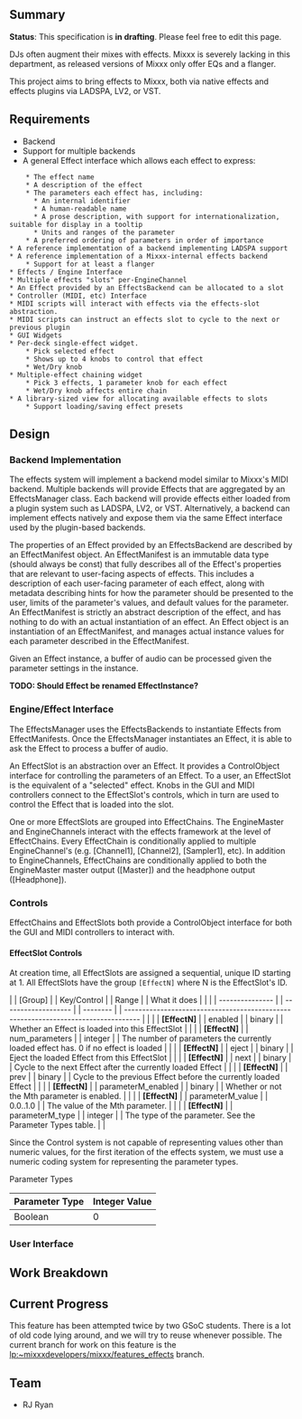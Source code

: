 ## Summary

**Status**: This specification is **in drafting**. Please feel free to
edit this page.

DJs often augment their mixes with effects. Mixxx is severely lacking in
this department, as released versions of Mixxx only offer EQs and a
flanger.

This project aims to bring effects to Mixxx, both via native effects and
effects plugins via LADSPA, LV2, or VST.

## Requirements

  - Backend
  - Support for multiple backends
  - A general Effect interface which allows each effect to express:

<!-- end list -->

``` 
    * The effect name
    * A description of the effect
    * The parameters each effect has, including:
      * An internal identifier
      * A human-readable name
      * A prose description, with support for internationalization, suitable for display in a tooltip
      * Units and ranges of the parameter
    * A preferred ordering of parameters in order of importance
* A reference implementation of a backend implementing LADSPA support
* A reference implementation of a Mixxx-internal effects backend
    * Support for at least a flanger
* Effects / Engine Interface
* Multiple effects "slots" per-EngineChannel
* An Effect provided by an EffectsBackend can be allocated to a slot
* Controller (MIDI, etc) Interface
* MIDI scripts will interact with effects via the effects-slot abstraction.
* MIDI scripts can instruct an effects slot to cycle to the next or previous plugin
* GUI Widgets
* Per-deck single-effect widget. 
    * Pick selected effect
    * Shows up to 4 knobs to control that effect
    * Wet/Dry knob
* Multiple-effect chaining widget
    * Pick 3 effects, 1 parameter knob for each effect
    * Wet/Dry knob affects entire chain 
* A library-sized view for allocating available effects to slots
    * Support loading/saving effect presets
```

## Design

### Backend Implementation

The effects system will implement a backend model similar to Mixxx's
MIDI backend. Multiple backends will provide Effects that are aggregated
by an EffectsManager class. Each backend will provide effects either
loaded from a plugin system such as LADSPA, LV2, or VST. Alternatively,
a backend can implement effects natively and expose them via the same
Effect interface used by the plugin-based backends.

The properties of an Effect provided by an EffectsBackend are described
by an EffectManifest object. An EffectManifest is an immutable data type
(should always be const) that fully describes all of the Effect's
properties that are relevant to user-facing aspects of effects. This
includes a description of each user-facing parameter of each effect,
along with metadata describing hints for how the parameter should be
presented to the user, limits of the parameter's values, and default
values for the parameter. An EffectManifest is strictly an abstract
description of the effect, and has nothing to do with an actual
instantiation of an effect. An Effect object is an instantiation of an
EffectManifest, and manages actual instance values for each parameter
described in the EffectManifest.

Given an Effect instance, a buffer of audio can be processed given the
parameter settings in the instance.

**TODO: Should Effect be renamed EffectInstance?**

### Engine/Effect Interface

The EffectsManager uses the EffectsBackends to instantiate Effects from
EffectManifests. Once the EffectsManager instantiates an Effect, it is
able to ask the Effect to process a buffer of audio.

An EffectSlot is an abstraction over an Effect. It provides a
ControlObject interface for controlling the parameters of an Effect. To
a user, an EffectSlot is the equivalent of a "selected" effect. Knobs in
the GUI and MIDI controllers connect to the EffectSlot's controls, which
in turn are used to control the Effect that is loaded into the slot.

One or more EffectSlots are grouped into EffectChains. The EngineMaster
and EngineChannels interact with the effects framework at the level of
EffectChains. Every EffectChain is conditionally applied to multiple
EngineChannel's (e.g. \[Channel1\], \[Channel2\], \[Sampler1\], etc). In
addition to EngineChannels, EffectChains are conditionally applied to
both the EngineMaster master output (\[Master\]) and the headphone
output (\[Headphone\]).

### Controls

EffectChains and EffectSlots both provide a ControlObject interface for
both the GUI and MIDI controllers to interact with.

#### EffectSlot Controls

At creation time, all EffectSlots are assigned a sequential, unique ID
starting at 1. All EffectSlots have the group `[EffectN]` where N is the
EffectSlot's ID.

|  | \[Group\]       |  | Key/Control         |  | Range    |  | What it does                                                                       |  |
|  | --------------- |  | ------------------- |  | -------- |  | ---------------------------------------------------------------------------------- |  |
|  | **\[EffectN\]** |  | enabled             |  | binary   |  | Whether an Effect is loaded into this EffectSlot                                   |  |
|  | **\[EffectN\]** |  | num\_parameters     |  | integer  |  | The number of parameters the currently loaded effect has. 0 if no effect is loaded |  |
|  | **\[EffectN\]** |  | eject               |  | binary   |  | Eject the loaded Effect from this EffectSlot                                       |  |
|  | **\[EffectN\]** |  | next                |  | binary   |  | Cycle to the next Effect after the currently loaded Effect                         |  |
|  | **\[EffectN\]** |  | prev                |  | binary   |  | Cycle to the previous Effect before the currently loaded Effect                    |  |
|  | **\[EffectN\]** |  | parameterM\_enabled |  | binary   |  | Whether or not the Mth parameter is enabled.                                       |  |
|  | **\[EffectN\]** |  | parameterM\_value   |  | 0.0..1.0 |  | The value of the Mth parameter.                                                    |  |
|  | **\[EffectN\]** |  | parameterM\_type    |  | integer  |  | The type of the parameter. See the Parameter Types table.                          |  |

Since the Control system is not capable of representing values other
than numeric values, for the first iteration of the effects system, we
must use a numeric coding system for representing the parameter types.

Parameter Types

| Parameter Type | Integer Value |
| -------------- | ------------- |
| Boolean        | 0             |

### User Interface

## Work Breakdown

## Current Progress

This feature has been attempted twice by two GSoC students. There is a
lot of old code lying around, and we will try to reuse whenever
possible. The current branch for work on this feature is the
[lp:\~mixxxdevelopers/mixxx/features\_effects](https://code.launchpad.net/~mixxxdevelopers/mixxx/features_effects)
branch.

## Team

  - RJ Ryan
